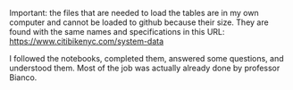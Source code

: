 Important: the files that are needed to load the tables are in my own computer and cannot be loaded to github because their size. They are found with the same names and specifications in this URL: https://www.citibikenyc.com/system-data

I followed the notebooks, completed them, answered some questions, and understood them. Most of the job was actually already done by professor Bianco.

